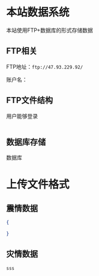 # 本站数据系统

本站使用FTP+数据库的形式存储数据

## FTP相关

FTP地址：`ftp://47.93.229.92/`

账户名：



## FTP文件结构

用户能够登录

```bash
```





## 数据库存储



数据库



# 上传文件格式

## 震情数据

```json
{
    
}
```



## 灾情数据

```csv
sss
```



